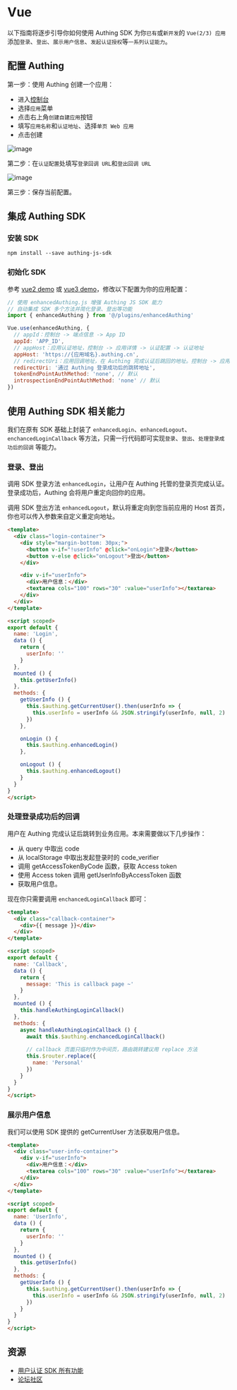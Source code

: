 # Vue 

以下指南将逐步引导你如何使用 Authing SDK 为你`已有`或`新开发`的 `Vue(2/3) 应用`添加`登录`、`登出`、`展示用户信息`、`发起认证授权`等`一系列认证能力`。

<AppDetailSiderBar />

## 配置 Authing

第一步：使用 Authing 创建一个应用：

- 进入<a href="https://console.authing.cn/" target="blank">控制台</a>
- 选择`应用`菜单
- 点击右上角`创建自建应用`按钮
- 填写`应用名称`和`认证地址`、选择`单页 Web 应用`
- 点击创建

![image](./doc-assets/1.png)

第二步：在`认证配置`处填写`登录回调 URL`和`登出回调 URL`

![image](./doc-assets/2.png)

第三步：保存当前配置。

## 集成 Authing SDK

### 安装 SDK

``` shell
npm install --save authing-js-sdk
```

### 初始化 SDK

参考 [vue2 demo](./vue2/index.js) 或 [vue3 demo](./vue3/index.js)，修改以下配置为你的应用配置：

``` javascript
// 使用 enhancedAuthing.js 增强 Authing JS SDK 能力
// 自动集成 SDK 多个方法并简化登录、登出等功能
import { enhancedAuthing } from '@/plugins/enhancedAuthing'

Vue.use(enhancedAuthing, {
  // appId：控制台 -> 端点信息 -> App ID
  appId: 'APP_ID',
  // appHost：应用认证地址，控制台 -> 应用详情 -> 认证配置 -> 认证地址
  appHost: 'https://{应用域名}.authing.cn',
  // redirectUri：应用回调地址，在 Authing 完成认证后跳回的地址。控制台 -> 应用详情 -> 认证配置 -> 登录回调 URL
  redirectUri: '通过 Authing 登录成功后的跳转地址',
  tokenEndPointAuthMethod: 'none', // 默认
  introspectionEndPointAuthMethod: 'none' // 默认
})
```

## 使用 Authing SDK 相关能力

我们在原有 SDK 基础上封装了 `enhancedLogin`、`enhancedLogout`、`enchancedLoginCallback` 等方法，只需一行代码即可实现`登录`、`登出`、`处理登录成功后的回调` 等能力。

### 登录、登出

调用 SDK 登录方法 `enhancedLogin`，让用户在 Authing 托管的登录页完成认证。登录成功后，Authing 会将用户重定向回你的应用。

调用 SDK 登出方法 `enhancedLogout`，默认将重定向到您当前应用的 Host 首页，你也可以传入参数来自定义重定向地址。

``` html
<template>
  <div class="login-container">
    <div style="margin-bottom: 30px;">
      <button v-if="!userInfo" @click="onLogin">登录</button>
      <button v-else @click="onLogout">登出</button>
    </div>

    <div v-if="userInfo">
      <div>用户信息：</div>
      <textarea cols="100" rows="30" :value="userInfo"></textarea>
    </div>
  </div>
</template>

<script scoped>
export default {
  name: 'Login',
  data () {
    return {
      userInfo: ''
    }
  },
  mounted () {
    this.getUserInfo()
  },
  methods: {
    getUserInfo () {
      this.$authing.getCurrentUser().then(userInfo => {
        this.userInfo = userInfo && JSON.stringify(userInfo, null, 2) || ''
      })
    },

    onLogin () {
      this.$authing.enhancedLogin()
    },

    onLogout () {
      this.$authing.enhancedLogout()
    }
  }
}
</script>
```

### 处理登录成功后的回调

用户在 Authing 完成认证后跳转到业务应用。本来需要做以下几步操作：

- 从 query 中取出 code
- 从 localStorage 中取出发起登录时的 code_verifier
- 调用 getAccessTokenByCode 函数，获取 Access token
- 使用 Access token 调用 getUserInfoByAccessToken 函数
- 获取用户信息。

现在你只需要调用 `enchancedLoginCallback` 即可：

``` html
<template>
  <div class="callback-container">
    <div>{{ message }}</div>
  </div>
</template>

<script scoped>
export default {
  name: 'Callback',
  data () {
    return {
      message: 'This is callback page ~'
    }
  },
  mounted () {
    this.handleAuthingLoginCallback()  
  },
  methods: {
    async handleAuthingLoginCallback () {
      await this.$authing.enchancedLoginCallback()
      
      // callback 页面只临时作为中间页，路由跳转建议用 replace 方法
      this.$router.replace({
        name: 'Personal'
      })
    }
  }
}
</script>
```

### 展示用户信息

我们可以使用 SDK 提供的 getCurrentUser 方法获取用户信息。

``` html
<template>
  <div class="user-info-container">
    <div v-if="userInfo">
      <div>用户信息：</div>
      <textarea cols="100" rows="30" :value="userInfo"></textarea>
    </div>
  </div>
</template>

<script scoped>
export default {
  name: 'UserInfo',
  data () {
    return {
      userInfo: ''
    }
  },
  mounted () {
    this.getUserInfo()
  },
  methods: {
    getUserInfo () {
      this.$authing.getCurrentUser().then(userInfo => {
        this.userInfo = userInfo && JSON.stringify(userInfo, null, 2) || ''
      })
    }
  }
}
</script>
```
## 资源

- [用户认证 SDK 所有功能](https://docs.authing.cn/v2/reference/sdk-for-node/authentication/)
- [论坛社区](https://forum.authing.cn/)
